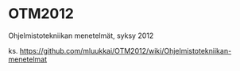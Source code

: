 OTM2012
=======

Ohjelmistotekniikan menetelmät, syksy 2012

ks. https://github.com/mluukkai/OTM2012/wiki/Ohjelmistotekniikan-menetelmat